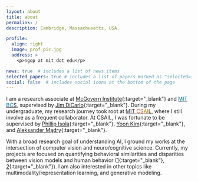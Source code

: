 ```yaml
---
layout: about
title: about
permalink: /
description: Cambridge, Massachusetts, USA.

profile:
  align: right
  image: prof_pic.jpg
  address: >
    <p>ngop at mit dot edu</p>

news: true  # includes a list of news items
selected_papers: true # includes a list of papers marked as "selected={true}"
social: false  # includes social icons at the bottom of the page
---
```

I am a research associate at [McGovern Institute](https://mcgovern.mit.edu/){:target="\_blank"} and <a class="gray-url" href="https://bcs.mit.edu/" target="_blank"><span style="color:#02516f"></span><span style="color:#01789b">MIT BC</span>S</a>, supervised by [Jim DiCarlo](https://mcgovern.mit.edu/profile/james-dicarlo/){:target="\_blank"}. During my undergraduate, my research journey took root at <a class="gray-url" href="https://www.csail.mit.edu/" target="_blank">MIT <span style="color:#c44404">CS</span><span style="color:#C4800A">AI</span>L</a>, where I still involve as a frequent collaborator. At CSAIL, I was fortunate to be supervised by [Phillip Isola](http://web.mit.edu/phillipi/){:target="\_blank"}, [Yoon Kim](https://people.csail.mit.edu/yoonkim/){:target="\_blank"}, and [Aleksander Mądry](https://people.csail.mit.edu/madry/){:target="\_blank"}.

With a broad research goal of understanding AI, I ground my works at the intersection of computer vision and neuro/cognitive science. Currently, my projects are focused on quantifying behavioral similarities and disparities between vision models and human behavior ([1](https://openreview.net/pdf?id=YdGkE4Ugg2C){:target="\_blank"}, [2](http://brain-score.org/){:target="\_blank"}). I am also interested in other topics like multimodality/representation learning, and generative modeling.